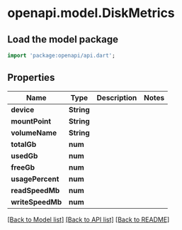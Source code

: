 # openapi.model.DiskMetrics

## Load the model package
```dart
import 'package:openapi/api.dart';
```

## Properties
Name | Type | Description | Notes
------------ | ------------- | ------------- | -------------
**device** | **String** |  | 
**mountPoint** | **String** |  | 
**volumeName** | **String** |  | 
**totalGb** | **num** |  | 
**usedGb** | **num** |  | 
**freeGb** | **num** |  | 
**usagePercent** | **num** |  | 
**readSpeedMb** | **num** |  | 
**writeSpeedMb** | **num** |  | 

[[Back to Model list]](../README.md#documentation-for-models) [[Back to API list]](../README.md#documentation-for-api-endpoints) [[Back to README]](../README.md)


